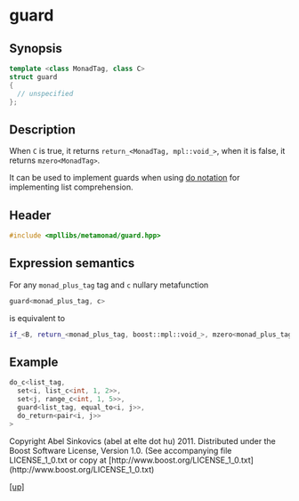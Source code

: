 # guard

## Synopsis

```cpp
template <class MonadTag, class C>
struct guard
{
  // unspecified
};
```

## Description

When `C` is true, it returns `return_<MonadTag, mpl::void_>`, when it is false,
it returns `mzero<MonadTag>`.

It can be used to implement guards when using [do notation](do_.html) for
implementing list comprehension.

## Header

```cpp
#include <mpllibs/metamonad/guard.hpp>
```

## Expression semantics

For any `monad_plus_tag` tag and `c` nullary metafunction

```cpp
guard<monad_plus_tag, c>
```

is equivalent to

```cpp
if_<B, return_<monad_plus_tag, boost::mpl::void_>, mzero<monad_plus_tag>>
```

## Example

```cpp
do_c<list_tag,
  set<i, list_c<int, 1, 2>>,
  set<j, range_c<int, 1, 5>>,
  guard<list_tag, equal_to<i, j>>,
  do_return<pair<i, j>>
>
```

<p class="copyright">
Copyright Abel Sinkovics (abel at elte dot hu) 2011.
Distributed under the Boost Software License, Version 1.0.
(See accompanying file LICENSE_1_0.txt or copy at
[http://www.boost.org/LICENSE_1_0.txt](http://www.boost.org/LICENSE_1_0.txt)
</p>

[[up]](reference.html)



